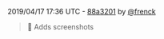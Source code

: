 2019/04/17 17:36 UTC - [88a3201](https://github.com/hassio-addons/addon-nginx-proxy-manager/commit/88a32010e2192853c4a514d3922bde0d6f14250a) by [@frenck](https://github.com/frenck)
> :art: Adds screenshots 


